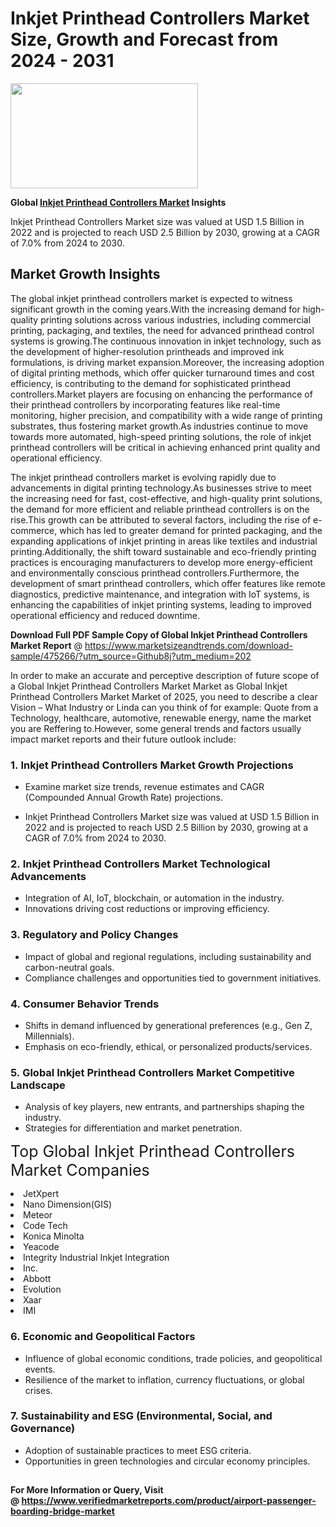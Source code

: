<H1>Inkjet Printhead Controllers Market Size, Growth and Forecast from 2024 - 2031</H1><img class="aligncenter size-medium wp-image-584254" src="https://thirdeyenews.in/wp-content/uploads/2024/09/Global-Market-Research-300x168.jpeg" alt="" width="300" height="168" /><p><strong>Global&nbsp;<a href="https://www.marketsizeandtrends.com/download-sample/475266/?utm_source=Github8j?utm_medium=202">Inkjet Printhead Controllers Market</a> Insights</strong></p><p>Inkjet Printhead Controllers Market size was valued at USD 1.5 Billion in 2022 and is projected to reach USD 2.5 Billion by 2030, growing at a CAGR of 7.0% from 2024 to 2030.</p><p><h2>Market Growth Insights</h2> <p>The global inkjet printhead controllers market is expected to witness significant growth in the coming years.With the increasing demand for high-quality printing solutions across various industries, including commercial printing, packaging, and textiles, the need for advanced printhead control systems is growing.The continuous innovation in inkjet technology, such as the development of higher-resolution printheads and improved ink formulations, is driving market expansion.Moreover, the increasing adoption of digital printing methods, which offer quicker turnaround times and cost efficiency, is contributing to the demand for sophisticated printhead controllers.Market players are focusing on enhancing the performance of their printhead controllers by incorporating features like real-time monitoring, higher precision, and compatibility with a wide range of printing substrates, thus fostering market growth.As industries continue to move towards more automated, high-speed printing solutions, the role of inkjet printhead controllers will be critical in achieving enhanced print quality and operational efficiency.</p> <p>The inkjet printhead controllers market is evolving rapidly due to advancements in digital printing technology.As businesses strive to meet the increasing need for fast, cost-effective, and high-quality print solutions, the demand for more efficient and reliable printhead controllers is on the rise.This growth can be attributed to several factors, including the rise of e-commerce, which has led to greater demand for printed packaging, and the expanding applications of inkjet printing in areas like textiles and industrial printing.Additionally, the shift toward sustainable and eco-friendly printing practices is encouraging manufacturers to develop more energy-efficient and environmentally conscious printhead controllers.Furthermore, the development of smart printhead controllers, which offer features like remote diagnostics, predictive maintenance, and integration with IoT systems, is enhancing the capabilities of inkjet printing systems, leading to improved operational efficiency and reduced downtime.</p> <p><span class=""><strong>Download Full PDF Sample Copy of Global Inkjet Printhead Controllers Market Report</strong> @ <a href="https://www.marketsizeandtrends.com/download-sample/475266/?utm_source=Github8j?utm_medium=202" target="_blank">https://www.marketsizeandtrends.com/download-sample/475266/?utm_source=Github8j?utm_medium=202</a></span></p><p>In order to make an accurate and perceptive description of future scope of a Global&nbsp;Inkjet Printhead Controllers Market Market as Global&nbsp;Inkjet Printhead Controllers Market Market of 2025, you need to describe a clear Vision &ndash; What Industry or Linda can you think of for example: Quote from a Technology, healthcare, automotive, renewable energy, name the market you are Reffering to.However, some general trends and factors usually impact market reports and their future outlook include:</p><h3>1.&nbsp;<strong>Inkjet Printhead Controllers Market Growth Projections</strong></h3><ul><li>Examine market size trends, revenue estimates and CAGR (Compounded Annual Growth Rate) projections.</li><li><p>Inkjet Printhead Controllers Market size was valued at USD 1.5 Billion in 2022 and is projected to reach USD 2.5 Billion by 2030, growing at a CAGR of 7.0% from 2024 to 2030.</p></li></ul><h3>2.&nbsp;<strong>Inkjet Printhead Controllers Market Technological Advancements</strong></h3><ul><li>Integration of AI, IoT, blockchain, or automation in the industry.</li><li>Innovations driving cost reductions or improving efficiency.</li></ul><h3>3.&nbsp;<strong>Regulatory and Policy Changes</strong></h3><ul><li>Impact of global and regional regulations, including sustainability and carbon-neutral goals.</li><li>Compliance challenges and opportunities tied to government initiatives.</li></ul><h3>4.&nbsp;<strong>Consumer Behavior Trends</strong></h3><ul><li>Shifts in demand influenced by generational preferences (e.g., Gen Z, Millennials).</li><li>Emphasis on eco-friendly, ethical, or personalized products/services.</li></ul><h3>5.&nbsp;<strong>Global Inkjet Printhead Controllers Market Competitive Landscape</strong></h3><ul><li>Analysis of key players, new entrants, and partnerships shaping the industry.</li><li>Strategies for differentiation and market penetration.</li></ul><p data-pm-slice="1 1 []"><span style="color: inherit; font-family: inherit; font-size: 25px;">Top Global Inkjet Printhead Controllers Market Companies</span></p><div class="" data-test-id=""><p><li>JetXpert</li><li> Nano Dimension(GIS)</li><li> Meteor</li><li> Code Tech</li><li> Konica Minolta</li><li> Yeacode</li><li> Integrity Industrial Inkjet Integration</li><li> Inc.</li><li> Abbott</li><li> Evolution</li><li> Xaar</li><li> IMI</li></p></div><h3>6.&nbsp;<strong>Economic and Geopolitical Factors</strong></h3><ul><li>Influence of global economic conditions, trade policies, and geopolitical events.</li><li>Resilience of the market to inflation, currency fluctuations, or global crises.</li></ul><h3>7.&nbsp;<strong>Sustainability and ESG (Environmental, Social, and Governance)</strong></h3><ul><li>Adoption of sustainable practices to meet ESG criteria.</li><li>Opportunities in green technologies and circular economy principles.</li></ul><h2><strong style="font-size: 14px;">For More Information or Query, Visit @&nbsp;</strong><a style="background-color: #ffffff; font-size: 14px;" href="https://www.marketsizeandtrends.com/report/inkjet-printhead-controllers-market/" target="_blank">https://www.verifiedmarketreports.com/product/airport-passenger-boarding-bridge-market</a></h2>